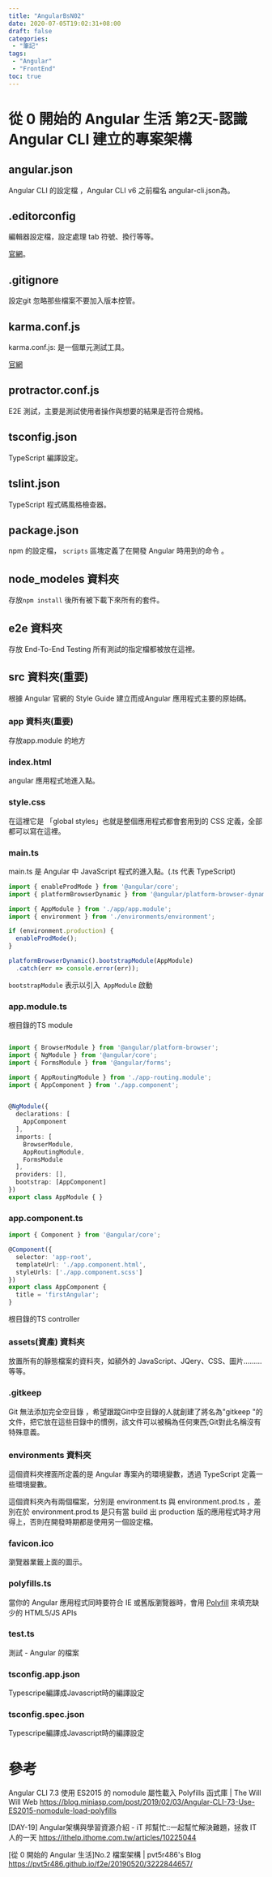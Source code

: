 ```yaml
---
title: "AngularBsN02"
date: 2020-07-05T19:02:31+08:00
draft: false
categories:
 - "筆記"
tags:
 - "Angular"
 - "FrontEnd"
toc: true
---
```


# 從 0 開始的 Angular 生活 第2天-認識 Angular CLI 建立的專案架構

<!--more-->

## angular.json

Angular CLI 的設定檔 ，Angular CLI v6 之前檔名 angular-cli.json為。

## .editorconfig

 編輯器設定檔，設定處理 tab 符號、換行等等。

[官網](https://editorconfig.org/)。

## .gitignore

 設定git 忽略那些檔案不要加入版本控管。

## karma.conf.js

 karma.conf.js: 是一個單元測試工具。

[官網](https://karma-runner.github.io/latest/index.html)

## protractor.conf.js

E2E 測試，主要是測試使用者操作與想要的結果是否符合規格。

## tsconfig.json

TypeScript 編譯設定。

## tslint.json

TypeScript 程式碼風格檢查器。

## package.json

 npm 的設定檔， `scripts` 區塊定義了在開發 Angular 時用到的命令 。

## node_modeles 資料夾

存放`npm install` 後所有被下載下來所有的套件。

## e2e 資料夾

存放 End-To-End Testing 所有測試的指定檔都被放在這裡。

## src 資料夾(重要)

根據 Angular 官網的 Style Guide 建立而成Angular 應用程式主要的原始碼。

### app 資料夾(重要)

存放app.module 的地方

### index.html

angular 應用程式地進入點。

### style.css

在這裡它是 「global styles」也就是整個應用程式都會套用到的 CSS 定義，全部都可以寫在這裡。

### main.ts

main.ts 是 Angular 中 JavaScript 程式的進入點。(.ts 代表 TypeScript)

```typescript
import { enableProdMode } from '@angular/core';
import { platformBrowserDynamic } from '@angular/platform-browser-dynamic';

import { AppModule } from './app/app.module';
import { environment } from './environments/environment';

if (environment.production) {
  enableProdMode();
}

platformBrowserDynamic().bootstrapModule(AppModule)
  .catch(err => console.error(err));
```

`bootstrapModule`  表示以引入` AppModule` 啟動

### app.module.ts 

根目錄的TS module

```typescript

import { BrowserModule } from '@angular/platform-browser';
import { NgModule } from '@angular/core';
import { FormsModule } from '@angular/forms';

import { AppRoutingModule } from './app-routing.module';
import { AppComponent } from './app.component';


@NgModule({
  declarations: [
    AppComponent
  ],
  imports: [
    BrowserModule,
    AppRoutingModule,
    FormsModule
  ],
  providers: [],
  bootstrap: [AppComponent]
})
export class AppModule { }
```

### app.component.ts

```typescript
import { Component } from '@angular/core';

@Component({
  selector: 'app-root',
  templateUrl: './app.component.html',
  styleUrls: ['./app.component.scss']
})
export class AppComponent {
  title = 'firstAngular';
}
```

根目錄的TS controller

### assets(資產) 資料夾

放置所有的靜態檔案的資料夾，如額外的 JavaScript、JQery、CSS、圖片.........等等。

### .gitkeep 

Git 無法添加完全空目錄 ，希望跟蹤Git中空目錄的人就創建了將名為"gitkeep "的文件，把它放在這些目錄中的慣例，該文件可以被稱為任何東西;Git對此名稱沒有特殊意義。

### environments 資料夾

這個資料夾裡面所定義的是 Angular 專案內的環境變數，透過 TypeScript 定義一些環境變數。

這個資料夾內有兩個檔案，分別是 environment.ts 與 environment.prod.ts ，差別在於 environment.prod.ts 是只有當 build 出 production 版的應用程式時才用得上，否則在開發時期都是使用另一個設定檔。

### favicon.ico

瀏覽器業籤上面的圖示。

### polyfills.ts

當你的 Angular 應用程式同時要符合 IE 或舊版瀏覽器時，會用 [Polyfill](https://en.wikipedia.org/wiki/Polyfill_(programming)) 來填充缺少的 HTML5/JS APIs

### test.ts

測試 - Angular 的檔案

### tsconfig.app.json

Typescripe編譯成Javascript時的編譯設定

### tsconfig.spec.json

Typescripe編譯成Javascript時的編譯設定



# 參考

Angular CLI 7.3 使用 ES2015 的 nomodule 屬性載入 Polyfills 函式庫 | The Will Will Web
https://blog.miniasp.com/post/2019/02/03/Angular-CLI-73-Use-ES2015-nomodule-load-polyfills

[DAY-19] Angular架構與學習資源介紹 - iT 邦幫忙::一起幫忙解決難題，拯救 IT 人的一天
https://ithelp.ithome.com.tw/articles/10225044

[從 0 開始的 Angular 生活]No.2 檔案架構 | pvt5r486's Blog
https://pvt5r486.github.io/f2e/20190520/3222844657/

